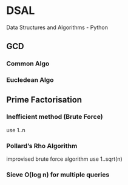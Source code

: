 # DSAL
Data Structures and Algorithms - Python
## GCD
### Common Algo
### Eucledean Algo

## Prime Factorisation
### Inefficient method (Brute Force)
use 1..n 
### Pollard’s Rho Algorithm
improvised brute force algorithm 
use 1..sqrt(n)

### Sieve O(log n) for multiple queries
